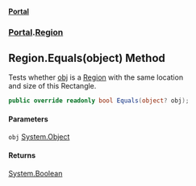 #### [Portal](index.md 'index')
### [Portal](Portal.md 'Portal').[Region](Region.md 'Portal.Region')

## Region.Equals(object) Method

Tests whether [obj](Region.Equals(object).md#Portal.Region.Equals(object).obj 'Portal.Region.Equals(object).obj') is a [Region](Region.md 'Portal.Region') with the same location  
and size of this Rectangle.

```csharp
public override readonly bool Equals(object? obj);
```
#### Parameters

<a name='Portal.Region.Equals(object).obj'></a>

`obj` [System.Object](https://docs.microsoft.com/en-us/dotnet/api/System.Object 'System.Object')

#### Returns
[System.Boolean](https://docs.microsoft.com/en-us/dotnet/api/System.Boolean 'System.Boolean')